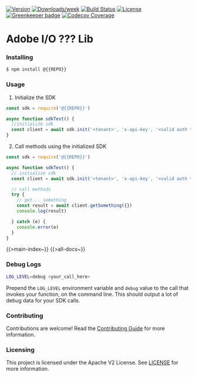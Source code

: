 <!--
Copyright 2019 Adobe. All rights reserved.
This file is licensed to you under the Apache License, Version 2.0 (the "License");
you may not use this file except in compliance with the License. You may obtain a copy
of the License at http://www.apache.org/licenses/LICENSE-2.0

Unless required by applicable law or agreed to in writing, software distributed under
the License is distributed on an "AS IS" BASIS, WITHOUT WARRANTIES OR REPRESENTATIONS
OF ANY KIND, either express or implied. See the License for the specific language
governing permissions and limitations under the License.
-->

[![Version](https://img.shields.io/npm/v/@{{REPO}}.svg)](https://npmjs.org/package/@{{REPO}})
[![Downloads/week](https://img.shields.io/npm/dw/@{{REPO}}.svg)](https://npmjs.org/package/@{{REPO}})
[![Build Status](https://travis-ci.com/{{REPO}}.svg?branch=master)](https://travis-ci.com/{{REPO}})
[![License](https://img.shields.io/badge/License-Apache%202.0-blue.svg)](https://opensource.org/licenses/Apache-2.0) [![Greenkeeper badge](https://badges.greenkeeper.io/{{REPO}}.svg)](https://greenkeeper.io/)
[![Codecov Coverage](https://img.shields.io/codecov/c/github/{{REPO}}/master.svg?style=flat-square)](https://codecov.io/gh/{{REPO}}/)

# Adobe I/O ??? Lib

### Installing

```bash
$ npm install @{{REPO}}
```

### Usage
1) Initialize the SDK

```javascript
const sdk = require('@{{REPO}}')

async function sdkTest() {
  //initialize sdk
  const client = await sdk.init('<tenant>', 'x-api-key', '<valid auth token>')
}
```

2) Call methods using the initialized SDK

```javascript
const sdk = require('@{{REPO}}')

async function sdkTest() {
  // initialize sdk
  const client = await sdk.init('<tenant>', 'x-api-key', '<valid auth token>')

  // call methods
  try {
    // get... something
    const result = await client.getSomething({})
    console.log(result)

  } catch (e) {
    console.error(e)
  }
}
```

{{>main-index~}}
{{>all-docs~}}


### Debug Logs

```bash
LOG_LEVEL=debug <your_call_here>
```

Prepend the `LOG_LEVEL` environment variable and `debug` value to the call that invokes your function, on the command line. This should output a lot of debug data for your SDK calls.

### Contributing

Contributions are welcome! Read the [Contributing Guide](./.github/CONTRIBUTING.md) for more information.

### Licensing

This project is licensed under the Apache V2 License. See [LICENSE](LICENSE) for more information.
